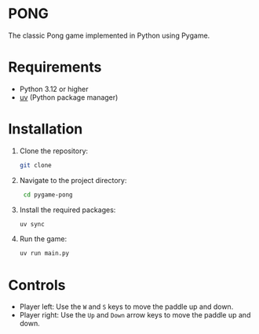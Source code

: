 # PONG
The classic Pong game implemented in Python using Pygame.
# Requirements
- Python 3.12 or higher
- [uv](https://docs.astral.sh/uv/) (Python package manager)

# Installation
1. Clone the repository:
   ```bash
   git clone 
   ```
2. Navigate to the project directory:
   ```bash
    cd pygame-pong
    ```
3. Install the required packages:
   ```bash
   uv sync
   ```
4. Run the game:
   ```bash
   uv run main.py
   ```

# Controls
- Player left: Use the `W` and `S` keys to move the paddle up and down.
- Player right: Use the `Up` and `Down` arrow keys to move the paddle up and down.



